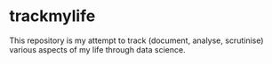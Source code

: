 # trackmylife
This repository is my attempt to track (document, analyse, scrutinise) various aspects of my life through data science.
